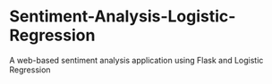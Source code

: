 # Sentiment-Analysis-Logistic-Regression
A web-based sentiment analysis application using Flask and Logistic Regression
